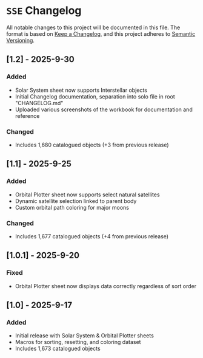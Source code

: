 # `SSE` Changelog

All notable changes to this project will be documented in this file.
The format is based on [Keep a Changelog](https://keepachangelog.com/en/1.1.0/), 
and this project adheres to [Semantic Versioning](https://semver.org/spec/v2.0.0.html).

## [1.2] - 2025-9-30

### Added
- Solar System sheet now supports Interstellar objects
- Initial Changelog documentation, separation into solo file in root "CHANGELOG.md"
- Uploaded various screenshots of the workbook for documentation and reference

### Changed

- Includes 1,680 catalogued objects (+3 from previous release)

## [1.1] - 2025-9-25

### Added
- Orbital Plotter sheet now supports select natural satellites
- Dynamic satellite selection linked to parent body
- Custom orbital path coloring for major moons

### Changed
- Includes 1,677 catalogued objects (+4 from previous release)

## [1.0.1] - 2025-9-20

### Fixed
- Orbital Plotter sheet now displays data correctly regardless of sort order

## [1.0] - 2025-9-17

### Added
- Initial release with Solar System & Orbital Plotter sheets
- Macros for sorting, resetting, and coloring dataset
- Includes 1,673 catalogued objects


